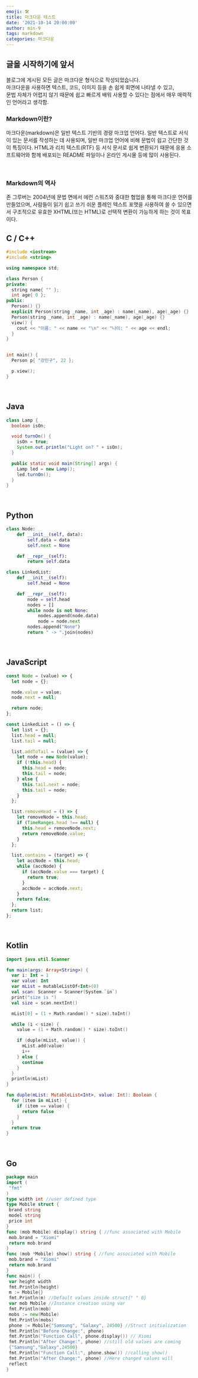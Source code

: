 ```yaml
---
emoji: 🛠
title: 마크다운 테스트
date: '2021-10-14 20:00:00'
author: min-9
tags: markdown
categories: 마크다운
---
```


## 글을 시작하기에 앞서

블로그에 게시된 모든 글은 마크다운 형식으로 작성되었습니다.  
마크다운을 사용하면 텍스트, 코드, 이미지 등을 손 쉽게 회면에 나타낼 수 있고,  
문법 자체가 어렵지 않기 때문에 쉽고 빠르게 배워 사용할 수 있다는 점에서 매우 매력적인 언어라고 생각함.

### Markdown이란?

마크다운(markdown)은 일반 텍스트 기반의 경량 마크업 언어다. 일반 텍스트로 서식이 있는 문서를 작성하는 데 사용되며, 일반 마크업 언어에 비해 문법이 쉽고 간단한 것이 특징이다. HTML과 리치 텍스트(RTF) 등 서식 문서로 쉽게 변환되기 때문에 응용 소프트웨어와 함께 배포되는 README 파일이나 온라인 게시물 등에 많이 사용된다.

<br>

### Markdown의 역사

존 그루버는 2004년에 문법 면에서 에런 스워츠와 중대한 협업을 통해 마크다운 언어를 만들었으며, 사람들이 읽기 쉽고 쓰기 쉬운 플레인 텍스트 포맷을 사용하여 쓸 수 있으면서 구조적으로 유효한 XHTML(또는 HTML)로 선택적 변환이 가능하게 하는 것이 목표이다.

## C / C++

```cpp
#include <iostream>
#include <string>

using namespace std;

class Person {
private:
  string name{ "" };
  int age{ 0 };
public:
  Person() {}
  explicit Person(string _name, int _age) : name(_name), age(_age) {}
  Person(string _name, int _age) : name(_name), age(_age) {}
  view() {
    cout << "이름: " << name << "\n" << "나이: " << age << endl;
  }
}


int main() {
  Person p{ "강민구", 22 };

  p.view();
}
```

<br>

## Java

```java
class Lamp {
  boolean isOn;

  void turnOn() {
    isOn = true;
    System.out.println("Light on? " + isOn);
  }

  public static void main(String[] args) {
    Lamp led = new Lamp();
    led.turnOn();
  }
}
```

<br>

## Python

```python
class Node:
    def __init__(self, data):
        self.data = data
        self.next = None

    def __repr__(self):
        return self.data

class LinkedList:
    def __init__(self):
        self.head = None

    def __repr__(self):
        node = self.head
        nodes = []
        while node is not None:
            nodes.append(node.data)
            node = node.next
        nodes.append("None")
        return " -> ".join(nodes)
```

<br>

## JavaScript

```jsx
const Node = (value) => {
  let node = {};

  node.value = value;
  node.next = null;

  return node;
};

const LinkedList = () => {
  let list = {};
  list.head = null;
  list.tail = null;

  list.addToTail = (value) => {
    let node = new Node(value);
    if (!this.head) {
      this.head = node;
      this.tail = node;
    } else {
      this.tail.next = node;
      this.tail = node;
    }
  };

  list.removeHead = () => {
    let removeNode = this.head;
    if (TimeRanges.head !== null) {
      this.head = removeNode.next;
      return removeNode.value;
    }
  };

  list.contains = (target) => {
    let accNode = this.head;
    while (accNode) {
      if (accNode.value === target) {
        return true;
      }
      accNode = accNode.next;
    }
    return false;
  };
  return list;
};
```

<br>

## Kotlin

```kotlin
import java.util.Scanner

fun main(args: Array<String>) {
  var i: Int = 1
  var value: Int
  var mList = mutableListOf<Int>(0)
  val scan: Scanner = Scanner(System.`in`)
  print("size is ")
  val size = scan.nextInt()

  mList[0] = (1 + Math.random() * size).toInt()

  while (i < size) {
    value = (1 + Math.random() * size).toInt()

    if (duple(mList, value)) {
      mList.add(value)
      i++
    } else {
      continue
    }
  }
  println(mList)
}

fun duple(mList: MutableList<Int>, value: Int): Boolean {
  for (item in mList) {
    if (item == value) {
      return false
    }
  }
  return true
}
```

<br>

## Go

```go
package main
import (
 "fmt"
)
type width int //user defined type
type Mobile struct {
 brand string
 model string
 price int
}
func (mob Mobile) display() string { //func associated with Mobile
 mob.brand = "Xiomi"
 return mob.brand
}
func (mob *Mobile) show() string { //func associated with Mobile
 mob.brand = "Xiomi"
 return mob.brand
}
func main() {
 var height width
 fmt.Println(height)
 m := Mobile{}
 fmt.Println(m) //Default values inside struct{" " 0}
 var mob Mobile //Instance creation using var
 fmt.Println(mob)
 mobs := new(Mobile)
 fmt.Println(mobs)
 phone := Mobile{"Samsung", "Galaxy", 24500} //Struct initialization
 fmt.Println("Before Change:", phone)
 fmt.Println("Function Call", phone.display()) // Xiomi
 fmt.Println("After Change:", phone) //still old values are coming
 {"Samsung","Galaxy",24500}
 fmt.Println("Function Call:", phone.show()) //calling show()
 fmt.Println("After Change:", phone) //Here changed values will
 reflect
}
```

```toc

```
